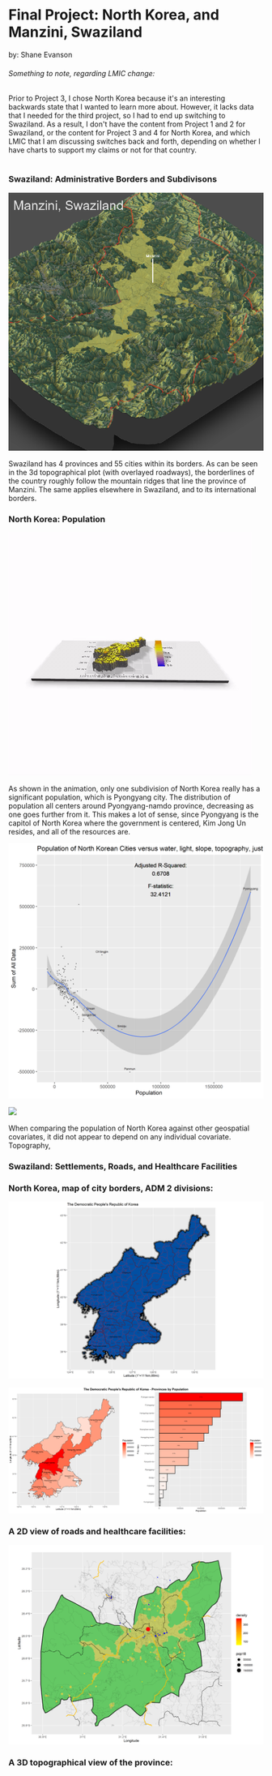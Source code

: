# Final Project: North Korea, and Manzini, Swaziland

by: Shane Evanson

###### Something to note, regarding LMIC change:
 Prior to Project 3, I chose North Korea because it's an interesting backwards state that I wanted to learn more about. However, it lacks data that I needed for the third project, so I had to end up switching to Swaziland. As a result, I don't have the content from Project 1 and 2 for Swaziland, or the content for Project 3 and 4 for North Korea, and which LMIC that I am discussing switches back and forth, depending on whether I have charts to support my claims or not for that country. 

#

### Swaziland: Administrative Borders and Subdivisons

![](3d_plot.png)

Swaziland has 4 provinces and 55 cities within its borders. As can be seen in the 3d topographical plot (with overlayed roadways), the borderlines of the country roughly follow the mountain ridges that line the province of Manzini. The same applies elsewhere in Swaziland, and to its international borders.

### North Korea: Population 

![](popmap_vid.gif)

As shown in the animation, only one subdivision of North Korea really has a significant population, which is Pyongyang city. The distribution of population all centers around Pyongyang-namdo province, decreasing as one goes further from it. This makes a lot of sense, since Pyongyang is the capitol of North Korea where the government is centered, Kim Jong Un resides, and all of the resources are.

![](resid_plot_everything.png)

![](population_vs_ntl.png)

When comparing the population of North Korea against other geospatial covariates, it did not appear to depend on any individual covariate. Topography, 


### Swaziland: Settlements, Roads, and Healthcare Facilities












### North Korea, map of city borders, ADM 2 divisions:

![](DPRK_GADM.png)

![](popmap_amd1.png)



### A 2D view of roads and healthcare facilities:

![](hcfs_2d_plot.png)

### A 3D topographical view of the province:


